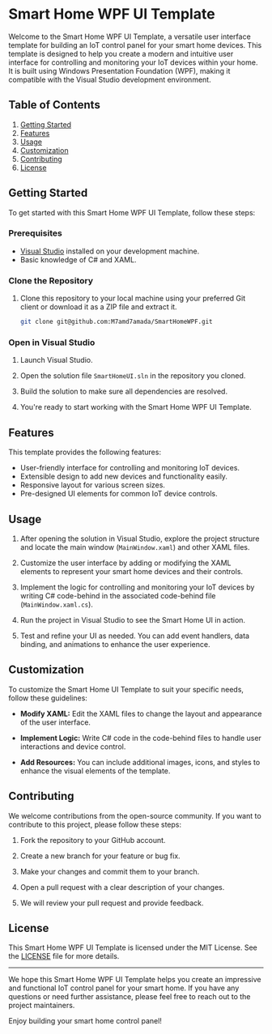 # Smart Home WPF UI Template

<!-- ![Smart Home WPF UI Template](Images/smart-house.png) -->

Welcome to the Smart Home WPF UI Template, a versatile user interface template for building an IoT control panel for your smart home devices. This template is designed to help you create a modern and intuitive user interface for controlling and monitoring your IoT devices within your home. It is built using Windows Presentation Foundation (WPF), making it compatible with the Visual Studio development environment.

## Table of Contents

1. [Getting Started](#getting-started)
2. [Features](#features)
3. [Usage](#usage)
4. [Customization](#customization)
5. [Contributing](#contributing)
6. [License](#license)

## Getting Started

To get started with this Smart Home WPF UI Template, follow these steps:

### Prerequisites

- [Visual Studio](https://visualstudio.microsoft.com/) installed on your development machine.
- Basic knowledge of C# and XAML.

### Clone the Repository

1. Clone this repository to your local machine using your preferred Git client or download it as a ZIP file and extract it.

   ```sh
   git clone git@github.com:M7amd7amada/SmartHomeWPF.git
   ```

### Open in Visual Studio

1. Launch Visual Studio.

2. Open the solution file `SmartHomeUI.sln` in the repository you cloned.

3. Build the solution to make sure all dependencies are resolved.

4. You're ready to start working with the Smart Home WPF UI Template.

## Features

This template provides the following features:

- User-friendly interface for controlling and monitoring IoT devices.
- Extensible design to add new devices and functionality easily.
- Responsive layout for various screen sizes.
- Pre-designed UI elements for common IoT device controls.

## Usage

1. After opening the solution in Visual Studio, explore the project structure and locate the main window (`MainWindow.xaml`) and other XAML files.

2. Customize the user interface by adding or modifying the XAML elements to represent your smart home devices and their controls.

3. Implement the logic for controlling and monitoring your IoT devices by writing C# code-behind in the associated code-behind file (`MainWindow.xaml.cs`).

4. Run the project in Visual Studio to see the Smart Home UI in action.

5. Test and refine your UI as needed. You can add event handlers, data binding, and animations to enhance the user experience.

## Customization

To customize the Smart Home UI Template to suit your specific needs, follow these guidelines:

- **Modify XAML:** Edit the XAML files to change the layout and appearance of the user interface.

- **Implement Logic:** Write C# code in the code-behind files to handle user interactions and device control.

- **Add Resources:** You can include additional images, icons, and styles to enhance the visual elements of the template.

## Contributing

We welcome contributions from the open-source community. If you want to contribute to this project, please follow these steps:

1. Fork the repository to your GitHub account.

2. Create a new branch for your feature or bug fix.

3. Make your changes and commit them to your branch.

4. Open a pull request with a clear description of your changes.

5. We will review your pull request and provide feedback.

## License

This Smart Home WPF UI Template is licensed under the MIT License. See the [LICENSE](LICENSE) file for more details.

---

We hope this Smart Home WPF UI Template helps you create an impressive and functional IoT control panel for your smart home. If you have any questions or need further assistance, please feel free to reach out to the project maintainers.

Enjoy building your smart home control panel!
